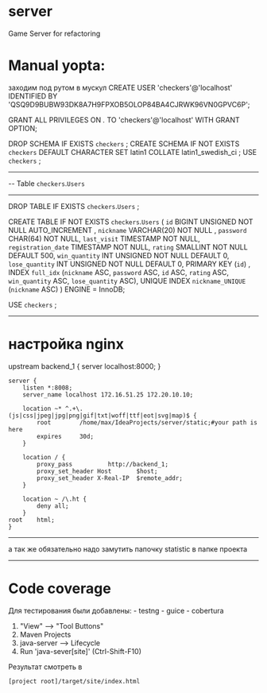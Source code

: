 server
======

Game Server for refactoring

Manual yopta:
======
заходим под рутом в мускул
 CREATE USER 'checkers'@'localhost' IDENTIFIED BY 'QSQ9D9BUBW93DK8A7H9FPXOB5OLOP84BA4CJRWK96VN0GPVC6P';
 
 GRANT ALL PRIVILEGES ON *.* TO 'checkers'@'localhost' WITH GRANT OPTION;
 
 DROP SCHEMA IF EXISTS `checkers` ;
CREATE SCHEMA IF NOT EXISTS `checkers` DEFAULT CHARACTER SET latin1 COLLATE latin1_swedish_ci ;
USE `checkers` ;

-- -----------------------------------------------------
-- Table `checkers`.`Users`
-- -----------------------------------------------------
DROP TABLE IF EXISTS `checkers`.`Users` ;

CREATE  TABLE IF NOT EXISTS `checkers`.`Users` (
  `id` BIGINT UNSIGNED NOT NULL AUTO_INCREMENT ,
  `nickname` VARCHAR(20) NOT NULL ,
  `password` CHAR(64) NOT NULL,
  `last_visit` TIMESTAMP NOT NULL,
  `registration_date` TIMESTAMP NOT NULL,
  `rating` SMALLINT NOT NULL DEFAULT 500,
  `win_quantity` INT UNSIGNED NOT NULL DEFAULT 0,
  `lose_quantity` INT UNSIGNED NOT NULL DEFAULT 0,
  PRIMARY KEY (`id`) ,
  INDEX `full_idx` (`nickname` ASC, `password` ASC, `id` ASC, `rating` ASC, `win_quantity` ASC, `lose_quantity` ASC),
  UNIQUE INDEX `nickname_UNIQUE` (`nickname` ASC) )
ENGINE = InnoDB;

USE `checkers` ;

--------
настройка nginx
=======
upstream backend_1 {
		server localhost:8000;
	}

	server {
		listen *:8008;
		server_name localhost 172.16.51.25 172.20.10.10;

		location ~* ^.+\.(js|css|jpeg|jpg|png|gif|txt|woff|ttf|eot|svg|map)$ {
			root 		/home/max/IdeaProjects/server/static;#your path is here
			expires		30d;
		}

		location / {
			proxy_pass			http://backend_1;
			proxy_set_header Host		$host;
			proxy_set_header X-Real-IP	$remote_addr;
		}

		location ~ /\.ht {
			deny all;
		}
	root	html;
	}
-----
а так же обязательно надо замутить папочку statistic в папке проекта


--------
Code coverage
=======

Для тестирования были добавлены:
    - testng
    - guice
    - cobertura

1) "View" --> "Tool Buttons"
2) Maven Projects
3) java-server --> Lifecycle
4) Run 'java-sever[site]' (Ctrl-Shift-F10)

Результат смотреть в

```
[project root]/target/site/index.html
```